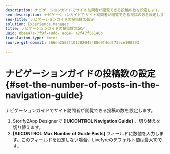 ```yaml
---
description: ナビゲーションガイドでサイト訪問者が閲覧できる投稿の数を設定します。
seo-description: ナビゲーションガイドでサイト訪問者が閲覧できる投稿の数を設定します。
seo-title: ナビゲーションガイドの投稿数の設定
solution: Experience Manager
title: ナビゲーションガイドの投稿数の設定
uuid: 8bee47a-7f9f-48dd- ac6e- a2f47f56148b
translation-type: tm+mt
source-git-commit: 566ea2587f101202045488e9f4edf73ece100293

---
```



# ナビゲーションガイドの投稿数の設定{#set-the-number-of-posts-in-the-navigation-guide}

ナビゲーションガイドでサイト訪問者が閲覧できる投稿の数を設定します。

1. Storify2App Designerで **[!UICONTROL Navigation Guide]** 、切り替えを切り替えます。
1. **[!UICONTROL Max Number of Guide Posts]** フィールドに数値を入力します。このフィールドを設定しない場合、Livefyreのデフォルト値は最大10です。

